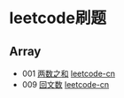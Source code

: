 # leetcode刷题


## Array
- 001 [两数之和](/Array/001两数之和/main.js) [leetcode-cn](https://leetcode-cn.com/problems/two-sum/description/)
- 009 [回文数](/Array\009回文数/main.js) [leetcode-cn](https://leetcode-cn.com/problems/palindrome-number/description/)
